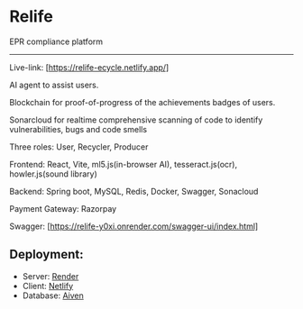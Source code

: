 # Relife
EPR compliance platform

---

Live-link: [https://relife-ecycle.netlify.app/]


AI agent to assist users.

Blockchain for proof-of-progress of the achievements badges of users.

Sonarcloud for realtime comprehensive scanning of code to identify vulnerabilities, bugs and code smells

Three roles: User, Recycler, Producer

Frontend: React, Vite, ml5.js(in-browser AI), tesseract.js(ocr), howler.js(sound library)

Backend: Spring boot, MySQL, Redis, Docker, Swagger, Sonacloud

Payment Gateway: Razorpay

Swagger: [https://relife-y0xi.onrender.com/swagger-ui/index.html]

## Deployment: 
- Server: [Render](https://render.com/)
- Client: [Netlify](https://relife-ecycle.netlify.app/)
- Database: [Aiven](aiven.io/)



